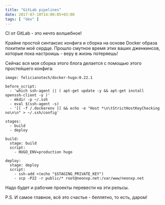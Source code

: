 ```yaml
---
title: "GitLab pipelines"
date: 2017-07-10T14:00:05+03:00
tags: [ "dev" ]
---
```


CI от GitLab - это нечто волшебное!

Крайне простой синтаксис конфига и сборка на основе Docker образа похитили моё сердце.
Прошло смутное время этих ваших дженкинсов, которые пока настроишь - веру в жизнь потеряешь!

Сейчас вся моя сборка этого блога делается с помощью этого простейшего конфига:

```
image: felicianotech/docker-hugo:0.22.1

before_script:
  - 'which ssh-agent || ( apt-get update -y && apt-get install openssh-client -y )'
  - mkdir -p ~/.ssh
  - eval $(ssh-agent -s)
  - '[[ -f /.dockerenv ]] && echo -e "Host *\n\tStrictHostKeyChecking no\n\n" > ~/.ssh/config'

stages:
  - build
  - deploy

build:
  stage: build
  script:
    - HUGO_ENV=production hugo

deploy:
  stage: deploy
  script:
    - ssh-add <(echo "$STAGING_PRIVATE_KEY")
    - scp -P22 -r public/* root@neonxp.net:/var/www/neonxp.net
```

Надо будет и рабочие проекты перевести на эти рельсы.

P.S. И самое главное, всё это счастье - беплятно, то есть, даром!
